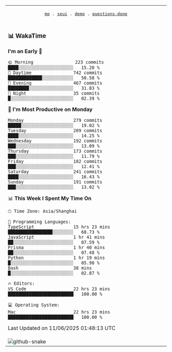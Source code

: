 
<div align="center">

<table>
<tr><td>
  <p align="center">
  <samp>
    <a href="https://github.com/seaeam/seaeam">me</a> .
    <a href="https://github.com/SeaMmMm/se-element">seui</a> .
    <a href="https://github.com/seaeam/project-demo">demo</a> .
    <a href="https://github.com/506-FETL/one-question-per-day">questions-done</a>
    
  </samp>
    </p>
</td></tr>

<tr><td>

### 📊 WakaTime

<!--START_SECTION:waka-->
**I'm an Early 🐤** 

```text
🌞 Morning                223 commits         ████░░░░░░░░░░░░░░░░░░░░░   15.20 % 
🌆 Daytime                742 commits         █████████████░░░░░░░░░░░░   50.58 % 
🌃 Evening                467 commits         ████████░░░░░░░░░░░░░░░░░   31.83 % 
🌙 Night                  35 commits          █░░░░░░░░░░░░░░░░░░░░░░░░   02.39 % 
```
📅 **I'm Most Productive on Monday** 

```text
Monday                   279 commits         █████░░░░░░░░░░░░░░░░░░░░   19.02 % 
Tuesday                  209 commits         ████░░░░░░░░░░░░░░░░░░░░░   14.25 % 
Wednesday                192 commits         ███░░░░░░░░░░░░░░░░░░░░░░   13.09 % 
Thursday                 173 commits         ███░░░░░░░░░░░░░░░░░░░░░░   11.79 % 
Friday                   182 commits         ███░░░░░░░░░░░░░░░░░░░░░░   12.41 % 
Saturday                 241 commits         ████░░░░░░░░░░░░░░░░░░░░░   16.43 % 
Sunday                   191 commits         ███░░░░░░░░░░░░░░░░░░░░░░   13.02 % 
```


📊 **This Week I Spent My Time On** 

```text
🕑︎ Time Zone: Asia/Shanghai

💬 Programming Languages: 
TypeScript               15 hrs 23 mins      █████████████████░░░░░░░░   68.73 % 
JavaScript               1 hr 41 mins        ██░░░░░░░░░░░░░░░░░░░░░░░   07.59 % 
Prisma                   1 hr 40 mins        ██░░░░░░░░░░░░░░░░░░░░░░░   07.48 % 
Python                   1 hr 19 mins        █░░░░░░░░░░░░░░░░░░░░░░░░   05.90 % 
Bash                     38 mins             █░░░░░░░░░░░░░░░░░░░░░░░░   02.87 % 

🔥 Editors: 
VS Code                  22 hrs 23 mins      █████████████████████████   100.00 % 

💻 Operating System: 
Mac                      22 hrs 23 mins      █████████████████████████   100.00 % 
```


 Last Updated on 11/06/2025 01:48:13 UTC
<!--END_SECTION:waka-->
</td></tr>

<tr><td>
  <img alt="github-snake" src="profile-snake-contrib/github-user-contribution.svg"/>
</td></tr>

</table>
